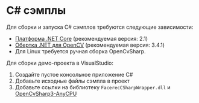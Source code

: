 # C# сэмплы

Для сборки и запуска C# сэмплов требуются следующие зависимости:

* [Платформа .NET Core](https://docs.microsoft.com/en-us/dotnet/core/get-started) (рекомендуемая версия: 2.1)
* [Обертка .NET для OpenCV](https://github.com/shimat/opencvsharp) (рекомендуемая версия: 3.4.1)
* Для Linux требуется ручная сборка OpenCvSharp.

Для сборки демо-проекта в VisualStudio:

1. Создайте пустое консольное приложение C#
2. Добавьте исходные файлы сэмпла в проект
3. Добавьте ссылки на библиотеку `FacerecCSharpWrapper.dll` и [OpenCvSharp3-AnyCPU](https://www.nuget.org/packages/OpenCvSharp3-AnyCPU)
